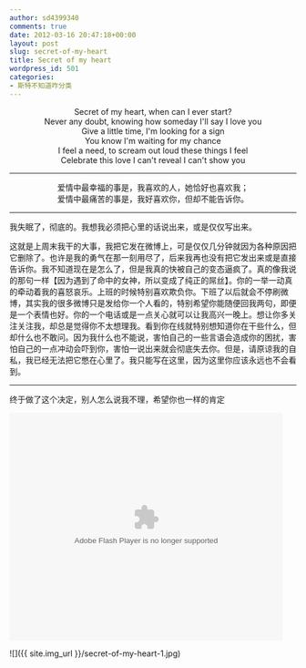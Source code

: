 ```yaml
---
author: sd4399340
comments: true
date: 2012-03-16 20:47:18+00:00
layout: post
slug: secret-of-my-heart
title: Secret of my heart
wordpress_id: 501
categories:
- 斯特不知道咋分类
---
```


<center>
Secret of my heart, when can I ever start? <br />
Never any doubt, knowing how someday I'll say I love you <br />
Give a little time, I'm looking for a sign <br />
You know I'm waiting for my chance <br />
I feel a need, to scream out loud these things I feel <br />
Celebrate this love I can't reveal I can't show you <br />
</center>

***

<center>
爱情中最幸福的事是，我喜欢的人，她恰好也喜欢我；<br />
爱情中最痛苦的事是，我好喜欢你，但却不能告诉你。
</center>

***


我失眠了，彻底的。我想我必须把心里的话说出来，或是仅仅写出来。


这就是上周末我干的大事，我把它发在微博上，可是仅仅几分钟就因为各种原因把它删除了。也许是我的勇气在那一刻用尽了，后来我再也没有把它发出来或是直接告诉你。我不知道现在是怎么了，但是我真的快被自己的变态逼疯了。真的像我说的那句一样【因为遇到了命中的女神，所以变成了纯正的屌丝】。你的一举一动真的牵动着我的喜怒哀乐。上班的时候特别喜欢欺负你。下班了以后就会不停刷微博，其实我的很多微博只是发给你一个人看的，特别希望你能随便回我两句，即便是一个表情也好。你的一个电话或是一点关心就可以让我高兴一晚上。想让你多关注关注我，却总是觉得你不太想理我。看到你在线就特别想知道你在干些什么，但却什么也不敢问。因为我什么也不能说，害怕自己的一些言语会造成你的困扰，害怕自己的一点冲动会吓到你，害怕一说出来就会彻底失去你。但是，请原谅我的自私，我已经无法把它憋在心里了。我只能写在这里，因为这里你应该永远也不会看到。


<!--more-->


***


终于做了这个决定，别人怎么说我不理，希望你也一样的肯定


<p>
<embed src="http://www.tudou.com/v/uqFAEFT9Nls/&amp;bid=05&amp;resourceId=0_05_05_99/v.swf" type="application/x-shockwave-flash" allowscriptaccess="always" allowfullscreen="true" wmode="opaque" width="480" height="400"></embed>
</p>



![]({{ site.img_url }}/secret-of-my-heart-1.jpg)
